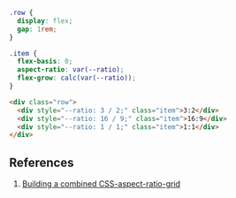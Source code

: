 
```css
.row {
  display: flex;
  gap: 1rem;
}

.item {
  flex-basis: 0;
  aspect-ratio: var(--ratio);
  flex-grow: calc(var(--ratio));
}
```

```html
<div class="row">
  <div style="--ratio: 3 / 2;" class="item">3:2</div>
  <div style="--ratio: 16 / 9;" class="item">16:9</div>
  <div style="--ratio: 1 / 1;" class="item">1:1</div>
</div>
```

## References

1. [Building a combined CSS-aspect-ratio-grid](https://9elements.com/blog/combined-aspect-ratio-grid/)
